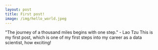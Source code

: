 ```yaml
---
layout: post
title: First post!
image: /img/hello_world.jpeg
---
```


"The journey of a thousand miles begins with one step." - Lao Tzu
This is my first post, which is one of my first steps into my career as a data scientist, how exciting!
